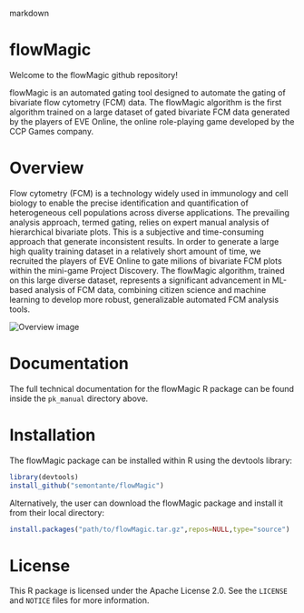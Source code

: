 markdown

# flowMagic 

Welcome to the flowMagic github repository! 

flowMagic is an automated gating tool designed to automate the gating of bivariate flow cytometry (FCM) data. 
The flowMagic algorithm is the first algorithm trained on a large dataset of gated bivariate FCM data generated by the players of EVE Online, the online role-playing game developed by the CCP Games company.




# Overview

Flow cytometry (FCM) is a technology widely used in immunology and cell biology to enable the precise identification and quantification of heterogeneous cell populations across diverse applications. The prevailing analysis approach, termed gating, relies on expert manual analysis of hierarchical bivariate plots.  This is a subjective and time-consuming approach that generate inconsistent results. In order to generate a large high quality training dataset in a relatively short amount of time, we recruited the players of EVE Online to gate milions of bivariate FCM plots within the mini-game Project Discovery. The flowMagic algorithm, trained on this large diverse dataset, represents a significant advancement in ML-based analysis of FCM data, combining citizen science and machine learning to develop more robust, generalizable automated FCM analysis tools.

![Overview image](path/to/logo.png)  <!-- Image stored on the flowMagic github page and git folder -->

# Documentation

The  full technical documentation for the flowMagic R package can be found inside the `pk_manual` directory above.

# Installation

The flowMagic package can be installed within R using the devtools library:

```R
library(devtools)
install_github("semontante/flowMagic")
```

Alternatively, the user can download the flowMagic package and install it from their local directory:

```R
install.packages("path/to/flowMagic.tar.gz",repos=NULL,type="source")
```

# License
This R package is licensed under the Apache License 2.0. See the `LICENSE` and `NOTICE` files for more information.


